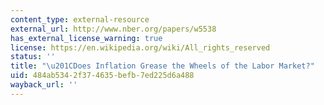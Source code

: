```yaml
---
content_type: external-resource
external_url: http://www.nber.org/papers/w5538
has_external_license_warning: true
license: https://en.wikipedia.org/wiki/All_rights_reserved
status: ''
title: "\u201CDoes Inflation Grease the Wheels of the Labor Market?"
uid: 484ab534-2f37-4635-befb-7ed225d6a488
wayback_url: ''
---
```

